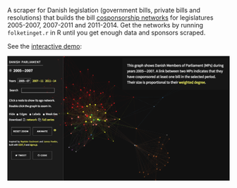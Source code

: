 A scraper for Danish legislation (government bills, private bills and resolutions) that builds the bill [cosponsorship networks](http://jhfowler.ucsd.edu/cosponsorship.htm) for legislatures 2005-2007, 2007-2011 and 2011-2014. Get the networks by running `folketinget.r` in R until you get enough data and sponsors scraped. 

See the [interactive demo][demo]:

[![](demo.png)][demo]

[demo]: http://briatte.org/folketinget
